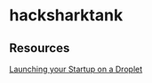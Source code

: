 # hacksharktank


## Resources
[Launching your Startup on a Droplet](https://medium.com/@danstarns/launching-your-startup-on-a-droplet-feb43f9810a)